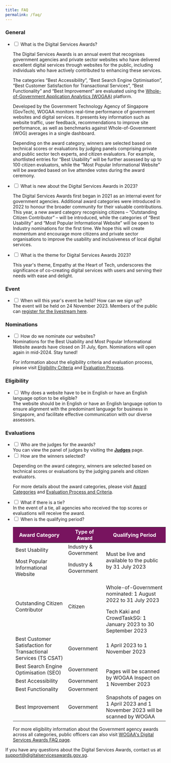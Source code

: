 ```yaml
---
title: FAQ
permalink: /faq/
---
```

<style type="text/css">
table#award_cat th {
    background: #78145F;
    color: #fff;
    font-weight: 700;
}
</style>
<h3>General</h3>
<ul class="jekyllcodex_accordion">
  <li>
    <input type="checkbox" id="accordion1">
    <label for="accordion1">What is the Digital Services Awards?</label>
    <div>
      <p> The Digital Services Awards is an annual event that recognises government agencies and private sector websites who have delivered excellent digital services through websites for the public, including individuals who have actively contributed to enhancing these services.</p>
     <p>The categories “Best Accessibility”, “Best Search Engine Optimisation”, “Best Customer Satisfaction for Transactional Services”, “Best Functionality” and “Best Improvement” are evaluated using the <a target="_blank" href="https://wogaa.sg">Whole-of-Government Application Analytics (WOGAA)</a> platform. </p>
      <p>Developed by the Government Technology Agency of Singapore (GovTech), WOGAA monitors real-time performance of government websites and digital services. It presents key information such as website traffic, user feedback, recommendations to improve site performance, as well as benchmarks against Whole-of-Government (WOG) averages in a single dashboard.</p>
      <p>Depending on the award category, winners are selected based on technical scores or evaluations by judging panels comprising private and public sector tech experts, and citizen evaluators.&nbsp;For example, shortlisted entries for “Best Usability” will be further assessed by up to 100 citizen evaluators, while the “Most Popular Informational Website” will be awarded based on live attendee votes during the award ceremony.</p>
    </div>
  </li>
  <li>
    <input type="checkbox" id="accordion2">
    <label for="accordion2">What is new about the Digital Services Awards in 2023?</label>
    <div>
      <p>The Digital Services Awards first began in 2021 as an internal event for government agencies. Additional award categories were introduced in 2022 to honour the broader community for their valuable contributions. This year, a new award category recognising citizens – “Outstanding Citizen Contributor” – will be introduced, while the categories of “Best Usability” and “Most Popular Informational Website” will be open to Industry nominations for the first time. We hope this will create momentum and encourage more citizens and private sector organisations to improve the usability and inclusiveness of local digital services.</p>
    </div>
  </li>
	<li>
    <input type="checkbox" id="accordion3">
    <label for="accordion3">What is the theme for Digital Services Awards 2023?</label>
    <div>
      <p>This year's theme,&nbsp;Empathy at the Heart of Tech, underscores the significance of co-creating digital services with users and serving their needs with ease and delight.</p>
    </div>
  </li>
</ul>
<h3>Event</h3>
<ul class="jekyllcodex_accordion">
  <li>
    <input type="checkbox" id="accordion4">
    <label for="accordion4">When will this year's event be held? How can we sign up?</label>
    <div> The event will be held on 24 November 2023. Members of the public can <a aria-label="Registration Link" href="https://go.gov.sg/dsa2023-reggss">register for the livestream here</a>.</div>
  </li>
</ul>
<h3>Nominations</h3>
<ul class="jekyllcodex_accordion">
  <li>
    <input type="checkbox" id="accordion5">
    <label for="accordion5">How do we nominate our websites?</label>
    <div>Nominations for the Best Usability and Most Popular Informational Website awards have closed on 31 July, 6pm. Nominations will open again in mid-2024. Stay tuned!<br>
      <p> For information about the eligibility criteria and evaluation process, please visit <a aria-label="Link to Eligibility Criteria" href="/eligibility/">Eligibility Criteria</a> and <a aria-label="Link to Evaluation Process" href="/evaluation-process/">Evaluation Process</a>.</p>
    </div>
  </li>
</ul>
<h3>Eligibility</h3>
<ul class="jekyllcodex_accordion">
  <li>
    <input type="checkbox" id="accordion6">
    <label for="accordion6">Why does a website have to be in English or have an English language option to be eligible?</label>
    <div>The website should be in English or have an English language option to ensure alignment with the predominant language for business in Singapore, and facilitate effective communication with our diverse assessors.</div>
  </li>
</ul>
<h3>Evaluations</h3>
<ul class="jekyllcodex_accordion">
  <li>
    <input type="checkbox" id="accordion7">
    <label for="accordion7">Who are the judges for the awards?</label>
    <div> You can view the panel of judges by visiting the <a aria-label="Link to Judges" href="/judges/"><strong>Judges</strong></a> page.</div>
  </li>
  <li>
    <input type="checkbox" id="accordion8">
    <label for="accordion8">How are the winners selected?</label>
    <div>
      <p> Depending on the award category, winners are selected based on technical scores or evaluations by the judging panels and citizen evaluators. </p>
      <p> For more details about the award categories, please visit <a aria-label="Link to Evaluation Process and Criteria" href="/award-categories/">Award Categories</a> and <a aria-label="Link to Evaluation Process and Criteria" href="/evaluation-process/">Evaluation Process and Criteria</a>.</p>
    </div>
  </li>
  <li>
    <input type="checkbox" id="accordion9">
    <label for="accordion9">What if there is a tie?</label>
    <div> In the event of a tie, all agencies who received the top scores or evaluations will receive the award. </div>
  </li>
  <li>
    <input type="checkbox" id="accordion10">
    <label for="accordion10">When is the qualifying period?</label>
    <div>
      <p>
      <table id="award_cat">
        <thead>
          <tr>
            <th>Award Category</th>
            <th>Type of Award</th>
            <th>Qualifying Period</th>
          </tr>
        </thead>
        <tbody>
          <tr>
            <td>Best Usability</td>
            <td>Industry &amp; Government</td>
            <td rowspan="2">Must be live and available to the public by 31 July 2023</td>
          </tr>
          <tr>
            <td>Most Popular Informational Website</td>
            <td>Industry &amp; Government</td>
          </tr>
          <tr>
            <td>Outstanding Citizen Contributor</td>
            <td>Citizen</td>
            <td><p>Whole-of-Government nominated: 1 August 2022 to 31 July 2023</p>
							Tech Kaki and CrowdTaskSG: 1 January 2023 to 30 September 2023</td>
          </tr>
          <tr>
            <td>Best Customer Satisfaction for Transactional Services (TS CSAT)</td>
            <td>Government</td>
            <td>1 April 2023 to 1 November 2023</td>
          </tr>
          <tr>
            <td>Best Search Engine Optimisation (SEO)</td>
            <td>Government</td>
            <td rowspan="3">Pages will be scanned by WOGAA Inspect on 1 November 2023</td>
          </tr>
          <tr>
            <td>Best Accessibility</td>
            <td>Government</td>
          </tr>
          <tr>
            <td>Best Functionality</td>
            <td>Government</td>
          </tr>
          <tr>
            <td>Best Improvement</td>
            <td>Government</td>
            <td>Snapshots of pages on 1 April 2023 and 1 November 2023 will be scanned by WOGAA</td>
          </tr>
        </tbody>
      </table>
      </p>
      <p>For more eligibility information about the Government agency awards across all categories, public officers can also visit <a target="_blank" aria-label="Link to WOGAA FAQ page" href="https://wogaa.sg/faq">WOGAA's Digital Services Awards FAQ page</a>.</p>
    </div>
  </li>
</ul>
<p>If you have any questions about the Digital Services Awards, contact us at <a href="mailto:support@digitalservicesawards.gov.sg">support@digitalservicesawards.gov.sg</a>.</p>